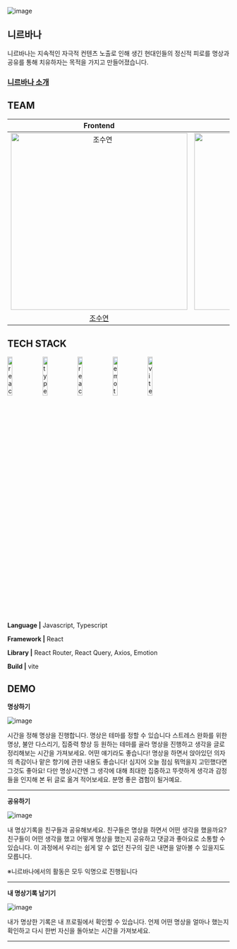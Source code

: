 ![image](https://github.com/prgrms-fe-devcourse/FEDC4_NIRVANA_Gidong/assets/42764685/4e35004d-2fb8-4dd6-a322-aa107d70844d)
## 니르바나
니르바나는 지속적인 자극적 컨텐츠 노출로 인해 생긴 현대인들의 정신적 피로를 명상과 공유를 통해 치유하자는 목적을 가지고 만들어졌습니다.
### [니르바나 소개](https://prgrms.notion.site/8474b85ba0e645bba28d98c13cf711b0?pvs=4)

## TEAM

|                                         Frontend                                          |                                         Frontend                                         |                                       Frontend                                        |                                        Frontend                                         |                                        Frontend                                        |
| :--------------------------------------------------------------------------------------: | :--------------------------------------------------------------------------------------: | :--------------------------------------------------------------------------------------: | :-------------------------------------------------------------------------------------: | :------------------------------------------------------------------------------------: |
| <img src="https://avatars.githubusercontent.com/u/80307321?v=4" width=400px alt="조수연"/> | <img src="https://avatars.githubusercontent.com/u/42764685?v=4" width=400px alt="김혜성"/> | <img src="https://avatars.githubusercontent.com/u/65156388?v=4" width=400px alt="박나연"/> | <img src="https://avatars.githubusercontent.com/u/71740032?v=4" width=400px alt="김민재"> | <img src="https://avatars.githubusercontent.com/u/69716992?v=4" width=400px alt="홍창기"> 
|[조수연](https://github.com/suyeon1218)|[김혜성](https://github.com/hyesung99)|[박나연](https://github.com/nayeon-hub)|[김민재](https://github.com/imb96)|[홍창기](https://github.com/sscoderati) |



## TECH STACK

<p>
  <img src="https://user-images.githubusercontent.com/52682603/138834243-fb74d81e-e90d-4c6a-8793-05df588f59ab.png" alt="react" width=15%>
  <img src="https://user-images.githubusercontent.com/52682603/138834262-a7af2293-e398-416d-8dd3-ff5fab8cb80d.png" alt="type_script" width=15%>
  <img src="https://user-images.githubusercontent.com/52682603/138835731-e0e727ad-0bd1-44ca-a3b3-98c4d1b89c20.png" alt="react_query" width=15%>
  <img src="https://user-images.githubusercontent.com/52682603/138834258-c4b4a706-3a7e-40c8-8a08-c0ac4815d7e0.png" alt="emotion" width=15%>
  <img src="https://camo.githubusercontent.com/61e102d7c605ff91efedb9d7e47c1c4a07cef59d3e1da202fd74f4772122ca4e/68747470733a2f2f766974656a732e6465762f6c6f676f2e737667" alt="vite" width=15%>
</p>

**Language |** Javascript, Typescript

**Framework |** React

**Library |** React Router, React Query, Axios, Emotion

**Build |** vite

## DEMO

<strong>명상하기</strong>
   
![image](https://github.com/prgrms-fe-devcourse/FEDC4_NIRVANA_Gidong/assets/42764685/efdb9756-737d-45bb-afd7-85679e19893a)

시간을 정해 명상을 진행합니다. 명상은 테마를 정할 수 있습니다 스트레스 완화를 위한 명상, 불안 다스리기, 집중력 향상 등 원하는 테마를 골라 명상을 진행하고 생각을 글로 정리해보는 시간을 가져보세요. 어떤 얘기라도 좋습니다! 명상을 하면서 앉아있던 의자의 촉감이나 맡은 향기에 관한 내용도 좋습니다! 심지어 오늘 점심 뭐먹을지 고민했다면 그것도 좋아요! 다만 명상시간엔 그 생각에 대해 최대한 집중하고 뚜렷하게 생각과 감정들을 인지해 본 뒤 글로 옮겨 적어보세요. 분명 좋은 겸험이 될거예요.

<hr/>
<strong>공유하기</strong>
   
![image](https://github.com/prgrms-fe-devcourse/FEDC4_NIRVANA_Gidong/assets/42764685/4170c1ac-5833-4372-aa16-a707514d490e)

내 명상기록을 친구들과 공유해보세요. 친구들은 명상을 하면서 어떤 생각을 했을까요? 친구들이 어떤 생각을 했고 어떻게 명상을 했는지 공유하고 댓글과 좋아요로 소통할 수 있습니다. 이 과정에서 우리는 쉽게 알 수 없던 친구의 깊은 내면을 알아볼 수 있을지도 모릅니다.

※니르바나에서의 활동은 모두 익명으로 진행됩니다
<hr/>
<strong>내 명상기록 남기기</strong>

![image](https://github.com/prgrms-fe-devcourse/FEDC4_NIRVANA_Gidong/assets/42764685/81872905-de54-4f34-8a30-e1d9a19b6984)

내가 명상한 기록은 내 프로필에서 확인할 수 있습니다. 언제 어떤 명상을 얼마나 했는지 확인하고 다시 한번 자신을 돌아보는 시간을 가져보세요.
<hr/>
